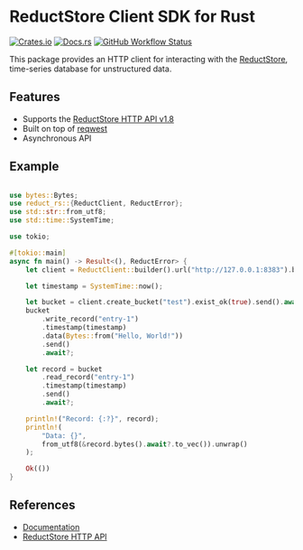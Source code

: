 # ReductStore Client SDK for Rust

[![Crates.io](https://img.shields.io/crates/v/reduct-rs)](https://crates.io/crates/reduct-rs)
[![Docs.rs](https://docs.rs/reduct-rs/badge.svg)](https://docs.rs/reduct-rs/latest/reduct_rs/)
[![GitHub Workflow Status](https://img.shields.io/github/actions/workflow/status/reductstore/reduct-rs/ci.yml?branch=main)](https://github.com/reductstore/reduct-rs/actions)

This package provides an HTTP client for interacting with the [ReductStore](https://www.reduct.store), time-series
database for unstructured data.

## Features

* Supports the [ReductStore HTTP API v1.8](https://reduct.store/docs/http-api)
* Built on top of [reqwest](https://github.com/seanmonstar/reqwest)
* Asynchronous API

## Example

```rust

use bytes::Bytes;
use reduct_rs::{ReductClient, ReductError};
use std::str::from_utf8;
use std::time::SystemTime;

use tokio;

#[tokio::main]
async fn main() -> Result<(), ReductError> {
    let client = ReductClient::builder().url("http://127.0.0.1:8383").build();

    let timestamp = SystemTime::now();

    let bucket = client.create_bucket("test").exist_ok(true).send().await?;
    bucket
        .write_record("entry-1")
        .timestamp(timestamp)
        .data(Bytes::from("Hello, World!"))
        .send()
        .await?;

    let record = bucket
        .read_record("entry-1")
        .timestamp(timestamp)
        .send()
        .await?;

    println!("Record: {:?}", record);
    println!(
        "Data: {}",
        from_utf8(&record.bytes().await?.to_vec()).unwrap()
    );

    Ok(())
}

```

## References

* [Documentation](https://docs.rs/reduct-rs/latest/reduct_rs/)
* [ReductStore HTTP API](https://reduct.store/docs/http-api)
